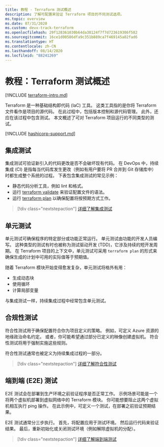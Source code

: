 ```yaml
---
title: 教程 - Terraform 测试概述
description: 了解可配置来验证 Terraform 项目的不同测试选项。
ms.topic: overview
ms.date: 07/31/2020
ms.custom: devx-track-terraform
ms.openlocfilehash: 29f128361030b64da38124f7f7d723619306f582
ms.sourcegitcommit: 16ce1d00586dfa9c351b889ca7f469145a02fad6
ms.translationtype: HT
ms.contentlocale: zh-CN
ms.lasthandoff: 08/14/2020
ms.locfileid: "88241269"
---
```

# <a name="tutorial-terraform-testing-overview"></a>教程：Terraform 测试概述

[!INCLUDE [terraform-intro.md](includes/terraform-intro.md)]

Terraform 是一种基础结构即代码 (IaC) 工具。 这类工具指的是你将 Terraform 文件看作是项目的源代码。 在此过程中，包括版本控制和源代码管理。 此外，还应在该过程中包含测试。 本文概述了可对 Terraform 项目运行的不同类型的测试。

[!INCLUDE [hashicorp-support.md](includes/hashicorp-support.md)]

## <a name="integration-testing"></a>集成测试

集成测试可验证新引入的代码更改是否不会破坏现有代码。 在 DevOps 中，持续集成 (CI) 是指每当代码库发生更改（例如有用户要将 PR 合并到 Git 存储库中）时都生成整个系统的过程。 下表包含集成测试的常见示例：

- 静态代码分析工具，例如 lint 和格式。
- 运行 [terraform validate](https://www.terraform.io/docs/commands/validate.html) 来验证配置文件的语法。
- 运行 [terraform plan](https://www.terraform.io/docs/commands/validate.html) 以确保配置将按预期方式工作。

> [!div class="nextstepaction"]
> [详细了解集成测试](best-practices-integration-testing.md)

## <a name="unit-testing"></a>单元测试

单元测试可确保程序的特定部分或功能正常运行。 单元测试由功能的开发人员编写。 这种类型的测试有时也被称为测试驱动开发 (TDD)，它涉及持续的短开发周期。 在 Terraform 项目的上下文中，单元测试可采用 `terraform plan` 的形式来确保生成的计划中可用的实际值等于预期值。 

随着 Terraform 模块开始变得愈发复杂，单元测试将格外有用：

- 生成动态块
- 使用循环
- 计算局部变量

与集成测试一样，持续集成过程中经常包含单元测试。

## <a name="compliance-testing"></a>合规性测试

符合性测试用于确保配置符合你为项目定义的策略。 例如，可定义 Azure 资源的地缘政治命名约定。 或者，你可能希望通过部分已定义的映像创建虚拟机。 符合性测试将用于强制实施这些规则。

符合性测试通常也被定义为持续集成过程的一部分。

> [!div class="nextstepaction"]
> [详细了解符合性测试](best-practices-compliance-testing.md)

## <a name="end-to-end-e2e-testing"></a>端到端 (E2E) 测试

E2E 测试会在部署到生产环境之前验证程序是否正常工作。 示例场景可能是一个将两个虚拟机部署到虚拟网络中的 Terraform 模块。 你可能想要阻止这两个虚拟机相互执行 ping 操作。 在此示例中，可定义一个测试，在部署之前验证预期结果。

E2E 测试通常分三步执行。 首先，将配置应用于测试环境。 然后运行代码来验证结果。 最后，重新初始化或关闭测试环境（例如解除虚拟机的分配）。

> [!div class="nextstepaction"]
> [详细了解端到端测试](best-practices-end-to-end-testing.md)